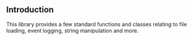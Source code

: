 ## Introduction
This library provides a few standard functions and classes relating to file loading, event logging, string manipulation and more.

